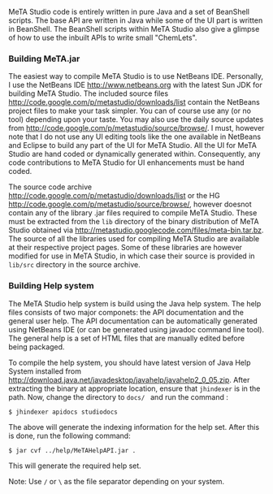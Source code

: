 MeTA Studio code is entirely written in pure Java and a set of BeanShell scripts. The base API are written in Java while some of the UI part is written in BeanShell. The BeanShell scripts within MeTA Studio also give a glimpse of how to use the inbuilt APIs to write small "ChemLets".

### Building MeTA.jar ###
The easiest way to compile MeTA Studio is to use NetBeans IDE. Personally, I use the NetBeans IDE http://www.netbeans.org with the latest Sun JDK for building MeTA Studio. The included source files http://code.google.com/p/metastudio/downloads/list contain the NetBeans project files to make your task simpler. You can of course use any (or no tool) depending upon your taste. You may also use the daily source updates from http://code.google.com/p/metastudio/source/browse/. I must, however note that I do not use any UI editing tools like the one available in NetBeans and Eclipse to build any part of the UI for MeTA Studio. All the UI for MeTA Studio are hand coded or dynamically generated within. Consequently, any code contributions to MeTA Studio for UI enhancements must be hand coded.

The source code archive http://code.google.com/p/metastudio/downloads/list or the HG http://code.google.com/p/metastudio/source/browse/, however doesnot contain any of the library .jar files required to compile MeTA Studio. These must be extracted from the ` lib ` directory of the binary distribution of MeTA Studio obtained via http://metastudio.googlecode.com/files/meta-bin.tar.bz. The source of all the libraries used for compiling MeTA Studio are available at their respective project pages. Some of these libraries are however modified for use in MeTA Studio, in which case their source is provided in ` lib/src ` directory in the source archive.

### Building Help system ###
The MeTA Studio help system is build using the Java help system. The help files consists of two major componets: the API documentation and the general user help. The API documentation can be automatically generated using NetBeans IDE (or can be generated using javadoc command line tool). The general help is a set of HTML files that are manually edited before being packaged.

To compile the help system, you should have latest version of Java Help System installed from http://download.java.net/javadesktop/javahelp/javahelp2_0_05.zip. After extracting the binary at appropriate location, ensure that ` jhindexer ` is in the path. Now, change the directory to `docs/ ` and run the command :

` $ jhindexer apidocs studiodocs `


The above will generate the indexing information for the help set. After this is done, run the following command:

` $ jar cvf ../help/MeTAHelpAPI.jar . `

This will generate the required help set.

Note: Use ` / ` or ` \ ` as the file separator depending on your system.